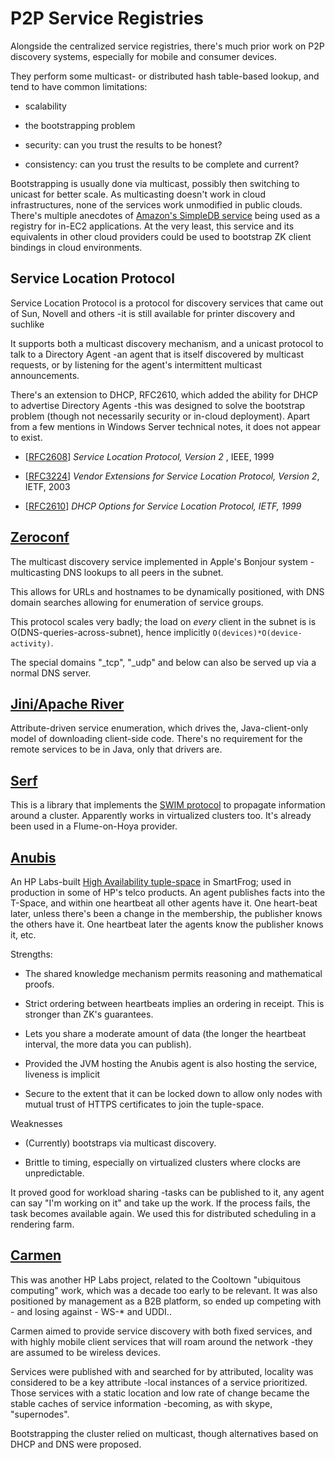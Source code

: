 <!---
  Licensed under the Apache License, Version 2.0 (the "License");
  you may not use this file except in compliance with the License.
  You may obtain a copy of the License at
  
   http://www.apache.org/licenses/LICENSE-2.0
  
  Unless required by applicable law or agreed to in writing, software
  distributed under the License is distributed on an "AS IS" BASIS,
  WITHOUT WARRANTIES OR CONDITIONS OF ANY KIND, either express or implied.
  See the License for the specific language governing permissions and
  limitations under the License. See accompanying LICENSE file.
-->
  
# P2P Service Registries

Alongside the centralized service registries, there's much prior work on P2P discovery systems, especially for mobile and consumer devices.

They perform some multicast- or distributed hash table-based lookup, and tend to have common limitations:

* scalability

* the bootstrapping problem

* security: can you trust the results to be honest?

* consistency: can you trust the results to be complete and current?

Bootstrapping is usually done via multicast, possibly then switching to unicast for better scale. As multicasting doesn't work in cloud infrastructures, none of the services work unmodified  in public clouds. There's multiple anecdotes of [Amazon's SimpleDB service](http://aws.amazon.com/simpledb/) being used as a registry for in-EC2 applications. At the very least, this service and its equivalents in other cloud providers could be used to bootstrap ZK client bindings in cloud environments. 

## Service Location Protocol 

Service Location Protocol is a protocol for discovery services that came out of Sun, Novell and others -it is still available for printer discovery and suchlike

It supports both a multicast discovery mechanism, and a unicast protocol to talk to a Directory Agent -an agent that is itself discovered by multicast requests, or by listening for the agent's intermittent multicast announcements.

There's an extension to DHCP, RFC2610, which added the ability for DHCP to advertise Directory Agents -this was designed to solve the bootstrap problem (though not necessarily security or in-cloud deployment). Apart from a few mentions in Windows Server technical notes, it does not appear to exist.

* [[RFC2608](http://www.ietf.org/rfc/rfc2608.txt)] *Service Location Protocol, Version 2* , IEEE, 1999

* [[RFC3224](http://www.ietf.org/rfc/rfc3224.txt)] *Vendor Extensions for Service Location Protocol, Version 2*, IETF, 2003

* [[RFC2610](http://www.ietf.org/rfc/rfc2610.txt)] *DHCP Options for Service Location Protocol, IETF, 1999*

## [Zeroconf](http://www.zeroconf.org/)

The multicast discovery service implemented in Apple's Bonjour system -multicasting DNS lookups to all peers in the subnet.

This allows for URLs and hostnames to be dynamically positioned, with DNS domain searches allowing for enumeration of service groups. 

This protocol scales very badly; the load on *every* client in the subnet is is O(DNS-queries-across-subnet), hence implicitly `O(devices)*O(device-activity)`. 

The special domains "_tcp", "_udp"  and below can also be served up via a normal DNS server.

##  [Jini/Apache River](http://river.apache.org/doc/specs/html/lookup-spec.html)

Attribute-driven service enumeration, which drives the, Java-client-only model of downloading client-side code. There's no requirement for the remote services to be in Java, only that drivers are.

## [Serf](http://www.serfdom.io/)  

This is a library that implements the [SWIM protocol](http://www.cs.cornell.edu/~asdas/research/dsn02-swim.pdf) to propagate information around a cluster. Apparently works in virtualized clusters too. It's already been used in a Flume-on-Hoya provider.

## [Anubis](http://sourceforge.net/p/smartfrog/svn/HEAD/tree/trunk/core/components/anubis/)

An HP Labs-built [High Availability tuple-space](http://sourceforge.net/p/smartfrog/svn/HEAD/tree/trunk/core/components/anubis/doc/HPL-2005-72.pdf?format=raw) in SmartFrog; used in production in some of HP's telco products. An agent publishes facts into the T-Space, and within one heartbeat all other agents have it. One heart-beat later, unless there's been a change in the membership, the publisher knows the others have it. One heartbeat later the agents know the publisher knows it, etc.

Strengths: 

* The shared knowledge mechanism permits reasoning and mathematical proofs.

* Strict ordering between heartbeats implies an ordering in receipt. This is stronger than ZK's guarantees.

* Lets you share a moderate amount of data (the longer the heartbeat interval, the more data you can publish).

* Provided the JVM hosting the Anubis agent is also hosting the service, liveness is implicit

* Secure to the extent that it can be locked down to allow only nodes with mutual trust of HTTPS certificates to join the tuple-space.

Weaknesses

* (Currently) bootstraps via multicast discovery.

* Brittle to timing, especially on virtualized clusters where clocks are unpredictable.

It proved good for workload sharing -tasks can be published to it, any agent can say "I'm working on it" and take up the work. If the process fails, the task becomes available again. We used this for distributed scheduling in a rendering farm.

## [Carmen](http://www.hpl.hp.com/techreports/2002/HPL-2002-257)

This was another HP Labs project, related to the Cooltown "ubiquitous computing" work, which was a decade too early to be relevant. It was also positioned by management as a B2B platform, so ended up competing with - and losing against - WS-* and UDDI.. 

Carmen aimed to provide service discovery with both fixed services, and with highly mobile client services that will roam around the network -they are assumed to be wireless devices.

Services were published with and searched for by attributed, locality was considered to be a key attribute -local instances of a service prioritized. Those services with a static location and low rate of change became the stable caches of service information -becoming, as with skype, "supernodes". 

Bootstrapping the cluster relied on multicast, though alternatives based on DHCP and DNS were proposed.

